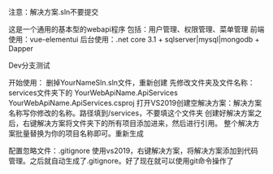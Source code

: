<!--
 * @Descripttion: 
 * @version: 
 * @Author: Hawking
 * @Date: 2020-05-10 13:49:35
 * @LastEditors: Hawking
 * @LastEditTime: 2020-05-11 23:09:55
 -->
注意：解决方案.sln不要提交


这是一个通用的基本型的webapi程序
包括：用户管理、权限管理、菜单管理
前端使用：vue-elementui
后台使用：.net core 3.1 + sqlserver|mysql|mongodb + Dapper

Dev分支测试

开始使用：
删掉YourNameSln.sln文件，重新创建
先修改文件夹及文件名称：
services文件夹下的<YourNameSln>
YourWebApiName.ApiServices
YourWebApiName.ApiServices.csproj
打开VS2019创建空解决方案：解决方案名称写你修改的名称<YourNameSln>。路径填到/services，不要填<YourNameSln>这个文件夹
创建好解决方案之后，右键解决方案将<YourNameSln>文件夹下的所有项目添加进来，然后进行引用。
整个解决方案批量替换<YourWebApiName>为你的项目名称即可。重新生成

配置忽略文件：.gitignore
使用vs2019，右键解决方案，将解决方案添加到代码管理。之后就自动生成了.gitignore。好了现在就可以使用git命令操作了
